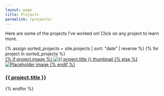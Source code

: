 ```yaml
---
layout: page
title: Projects
permalink: /projects/
---
```


Here are some of the projects I've worked on! Click on any project to learn more.

<div class="project-gallery">
  {% assign sorted_projects = site.projects | sort: "date" | reverse %}
  {% for project in sorted_projects %}
    <div class="project-card">
      <a href="{{ project.url | relative_url }}">
        {% if project.image %}
          <img src="{{ project.image | relative_url }}" alt="{{ project.title }} thumbnail">
        {% else %}
          <img src="{{ '/assets/images/download.png' | relative_url }}" alt="Placeholder image">
        {% endif %}
        <h3>{{ project.title }}</h3>
      </a>
    </div>
  {% endfor %}
</div>